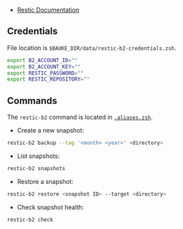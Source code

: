 * [Restic Documentation](https://restic.readthedocs.io/en/stable/index.html)

## Credentials

File location is `$BAUKE_DIR/data/restic-b2-credentials.zsh`.

```zsh
export B2_ACCOUNT_ID=""
export B2_ACCOUNT_KEY=""
export RESTIC_PASSWORD=""
export RESTIC_REPOSITORY=""
```

## Commands

The `restic-b2` command is located in [`.aliases.zsh`](https://git.bauke.xyz/Bauke/dotfiles/src/commit/b7d791c88ad42a88f6651d7b299023bba4995911/.aliases.zsh#L28).

* Create a new snapshot:

```zsh
restic-b2 backup --tag '<month> <year>' <directory>
```

* List snapshots:

```zsh
restic-b2 snapshots
```

* Restore a snapshot:

```zsh
restic-b2 restore <snapshot ID> --target <directory>
```

* Check snapshot health:

```zsh
restic-b2 check
```